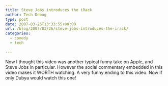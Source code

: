 ```yaml
---
title: Steve Jobs introduces the iRack
author: Tech Debug
type: post
date: 2007-03-25T13:33:55+00:00
url: /blog/2007/03/26/steve-jobs-introduces-the-irack/
categories:
  - comedy
  - tech

---
```

Now I thought this video was another typical funny take on Apple, and Steve Jobs in particular. However the social commentary embedded in this video makes it WORTH watching. A very funny ending to this video. Now if only Dubya would watch this one!